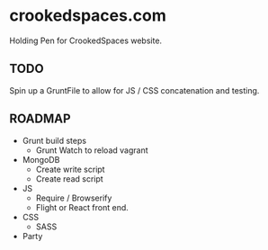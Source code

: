 # crookedspaces.com
Holding Pen for CrookedSpaces website.


## TODO
Spin up a GruntFile to allow for JS / CSS concatenation and testing.

## ROADMAP
- Grunt build steps
  - Grunt Watch to reload vagrant
- MongoDB
  - Create write script
  - Create read script
- JS
  - Require / Browserify
  - Flight or React front end.
- CSS
  - SASS
- Party
